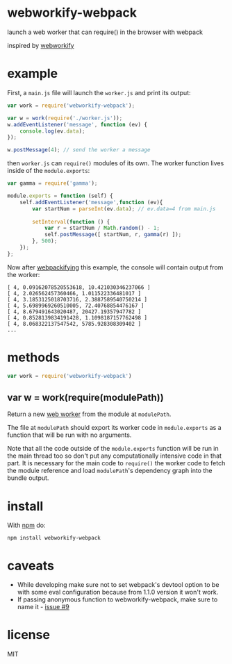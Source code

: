 # webworkify-webpack

launch a web worker that can require() in the browser with webpack

inspired by [webworkify](https://github.com/substack/webworkify)

# example

First, a `main.js` file will launch the `worker.js` and print its output:

``` js
var work = require('webworkify-webpack');

var w = work(require('./worker.js'));
w.addEventListener('message', function (ev) {
    console.log(ev.data);
});

w.postMessage(4); // send the worker a message
```

then `worker.js` can `require()` modules of its own. The worker function lives
inside of the `module.exports`:

``` js
var gamma = require('gamma');

module.exports = function (self) {
    self.addEventListener('message',function (ev){
        var startNum = parseInt(ev.data); // ev.data=4 from main.js
        
        setInterval(function () {
            var r = startNum / Math.random() - 1;
            self.postMessage([ startNum, r, gamma(r) ]);
        }, 500);
    });
};
```

Now after [webpackifying](https://webpack.github.io) this example, the console will
contain output from the worker:

```
[ 4, 0.09162078520553618, 10.421030346237066 ]
[ 4, 2.026562457360466, 1.011522336481017 ]
[ 4, 3.1853125018703716, 2.3887589540750214 ]
[ 4, 5.6989969260510005, 72.40768854476167 ]
[ 4, 8.679491643020487, 20427.19357947782 ]
[ 4, 0.8528139834191428, 1.1098187157762498 ]
[ 4, 8.068322137547542, 5785.928308309402 ]
...
```

# methods

``` js
var work = require('webworkify-webpack')
```

## var w = work(require(modulePath))

Return a new
[web worker](https://developer.mozilla.org/en-US/docs/Web/API/Worker)
from the module at `modulePath`.

The file at `modulePath` should export its worker code in `module.exports` as a
function that will be run with no arguments.

Note that all the code outside of the `module.exports` function will be run in
the main thread too so don't put any computationally intensive code in that
part. It is necessary for the main code to `require()` the worker code to fetch
the module reference and load `modulePath`'s dependency graph into the bundle
output.

# install

With [npm](https://npmjs.org) do:

```
npm install webworkify-webpack
```

# caveats

* While developing make sure not to set webpack's devtool option to be with some eval configuration because from 1.1.0 version it won't work.
* If passing anonymous function to webworkify-webpack, make sure to name it - [issue #9](https://github.com/borisirota/webworkify-webpack/issues/9)

# license

MIT
